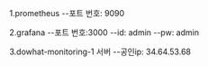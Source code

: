 1.prometheus
--포트 번호: 9090

2.grafana
--포트 번호:3000 
--id: admin
--pw: admin

3.dowhat-monitoring-1 서버 
--공인ip: 34.64.53.68

